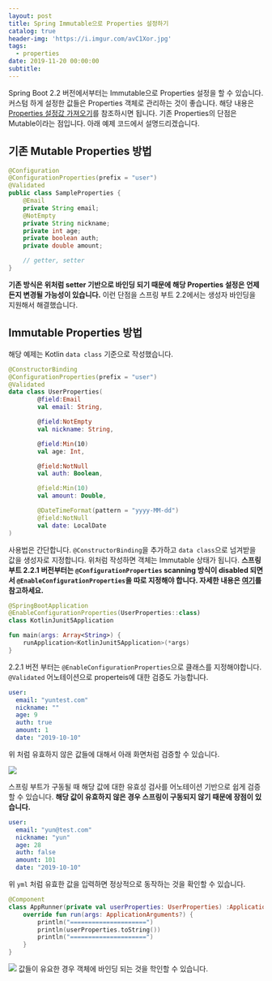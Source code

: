 ```yaml
---
layout: post
title: Spring Immutable으로 Properties 설정하기
catalog: true
header-img: 'https://i.imgur.com/avC1Xor.jpg'
tags:
  - properties
date: 2019-11-20 00:00:00
subtitle:
---
```


Spring Boot 2.2 버전에서부터는 Immutable으로 Properties 설정을 할 수 있습니다. 커스텀 하게 설정한 값들은 Properties 객체로 관리하는 것이 좋습니다. 해당 내용은 [Properties 설정값 가져오기](https://github.com/cheese10yun/spring-jpa-best-practices/blob/master/doc/step-10.md)를 참조하시면 됩니다. 기존 Properties의 단점은 Mutable이라는 점입니다. 아래 예제 코드에서 설명드리겠습니다.

## 기존 Mutable Properties 방법

```java
@Configuration
@ConfigurationProperties(prefix = "user")
@Validated
public class SampleProperties {
    @Email
    private String email;
    @NotEmpty
    private String nickname;
    private int age;
    private boolean auth;
    private double amount;

    // getter, setter
}
```

**기존 방식은 위처럼 setter 기반으로 바인딩 되기 때문에 해당 Properties 설정은 언제든지 변경될 가능성이 있습니다.** 이런 단점을 스프링 부트 2.2에서는 생성자 바인딩을 지원해서 해결했습니다.

## Immutable Properties 방법
해당 예제는 Kotlin `data class` 기준으로 작성했습니다.

```kotlin
@ConstructorBinding
@ConfigurationProperties(prefix = "user")
@Validated
data class UserProperties(
        @field:Email
        val email: String,

        @field:NotEmpty
        val nickname: String,

        @field:Min(10)
        val age: Int,

        @field:NotNull
        val auth: Boolean,

        @field:Min(10)
        val amount: Double,

        @DateTimeFormat(pattern = "yyyy-MM-dd")
        @field:NotNull
        val date: LocalDate
)
```
사용법은 간단합니다. `@ConstructorBinding`을 추가하고 `data class`으로 넘겨받을 값을 생성자로 지정합니다. 위처럼 작성하면 객체는 Immutable 상태가 됩니다. **스프링 부트 2.2.1 버전부터는 `@ConfigurationProperties` scanning 방식이 disabled 되면서 `@EnableConfigurationProperties`을 따로 지정해야 합니다. 자세한 내용은 [여기](https://github.com/spring-projects/spring-boot/issues/18674)를 참고하세요.**

```kotlin
@SpringBootApplication
@EnableConfigurationProperties(UserProperties::class)
class KotlinJunit5Application

fun main(args: Array<String>) {
    runApplication<KotlinJunit5Application>(*args)
}
```
2.2.1 버전 부터는 `@EnableConfigurationProperties`으로 클래스를 지정해야합니다. `@Validated` 어노테이션으로 properteis에 대한 검증도 가능합니다.

```yml
user:
  email: "yuntest.com"
  nickname: ""
  age: 9
  auth: true
  amount: 1
  date: "2019-10-10" 
```

위 처럼 유효하지 않은 값들에 대해서 아래 화면처럼 검증할 수 있습니다.

![](https://github.com/cheese10yun/blog-sample/raw/master/kotlin-junit5//img/error-img.png)

스프링 부트가 구동될 때 해당 값에 대한 유효성 검사를 어노테이션 기반으로 쉽게 검증할 수 있습니다. **해당 값이 유효하지 않은 경우 스프링이 구동되지 않기 때문에 장점이 있습니다.**


```yml
user:
  email: "yun@test.com"
  nickname: "yun"
  age: 28
  auth: false
  amount: 101
  date: "2019-10-10"
```
위 `yml` 처럼 유효한 값을 입력하면 정상적으로 동작하는 것을 확인할 수 있습니다.

```kotlin
@Component
class AppRunner(private val userProperties: UserProperties) :ApplicationRunner{
    override fun run(args: ApplicationArguments?) {
        println("=====================")
        println(userProperties.toString())
        println("=====================")
    }
}
```
![](https://github.com/cheese10yun/blog-sample/raw/master/kotlin-junit5//img/properteis-result.png)
값들이 유요한 경우 객체에 바인딩 되는 것을 학인할 수 있습니다.